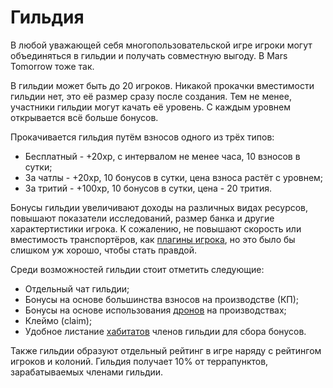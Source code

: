 # Гильдия

В любой уважающей себя многопользовательской игре игроки могут объединяться в гильдии и получать совместную выгоду.
В Mars Tomorrow тоже так.

В гильдии может быть до 20 игроков. Никакой прокачки вместимости гильдии нет, это её размер сразу после создания.
Тем не менее, участники гильдии могут качать её уровень. С каждым уровнем открывается всё больше бонусов.

Прокачивается гильдия путём взносов одного из трёх типов:

- Бесплатный - +20xp, с интервалом не менее часа, 10 взносов в сутки;
- За чатлы - +20xp, 10 бонусов в сутки, цена взноса растёт с уровнем;
- За тритий - +100xp, 10 бонусов в сутки, цена - 20 трития.

Бонусы гильдии увеличивают доходы на различных видах ресурсов, повышают показатели исследований, размер банка и
другие характертистики игрока. К сожалению, не повышают скорость или вместимость транспортёров, как
[плагины игрока](plugins.md), но это было бы слишком уж хорошо, чтобы стать правдой.

Среди возможностей гильдии стоит отметить следующие:

- Отдельный чат гильдии;
- Бонусы на основе большинства взносов на производстве (КП);
- Бонусы на основе использования [дронов](drone.md) на производствах;
- Клеймо (claim);
- Удобное листание [хабитатов](habitat) членов гильдии для сбора бонусов.

Также гильдии образуют отдельный рейтинг в игре наряду с рейтингом игроков и колоний. Гильдия получает 10% от
террапунктов, зарабатываемых членами гильдии.
